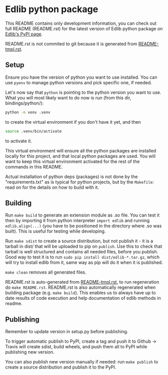 # Edlib python package

This README contains only development information, you can check out full README (README.rst) for the latest version of Edlib python package on [Edlib's PyPI page](https://pypi.org/project/edlib/).

README.rst is not commited to git because it is generated from [README-tmpl.rst](./README-tmpl.rst).

## Setup

Ensure you have the version of python you want to use installed. You can use `pyenv` to manage python versions and pick specific one, if needed.

Let's now say that `python` is pointing to the python version you want to use.
What you will most likely want to do now is run (from this dir, bindings/python/):
```sh
python -m venv .venv
```
to create the virtual environment if you don't have it yet, and then
```sh
source .venv/bin/activate
```
to activate it.

This virtual environment will ensure all the python packages are installed locally for this project, and that local python packages are used.
You will want to keep this virtual environment activated for the rest of the commands in this README.

Actual installation of python deps (packages) is not done by the "requirements.txt" as is typical for python projects, but by the `Makefile`: read on for the details on how to build with it.

## Building

Run `make build` to generate an extension module as .so file.
You can test it then by importing it from python interpreter `import edlib` and running `edlib.align(...)` (you have to be positioned in the directory where .so was built).
This is useful for testing while developing.

Run `make sdist` to create a source distribution, but not publish it - it is a tarball in dist/ that will be uploaded to pip on `publish`.
Use this to check that tarball is well structured and contains all needed files, before you publish.
Good way to test it is to run `sudo pip install dist/edlib-*.tar.gz`, which will try to install edlib from it, same way as pip will do it when it is published.

`make clean` removes all generated files.

README.rst is auto-generated from [README-tmpl.rst](./README-tmpl.rst), to run regeneration do `make README.rst`.
README.rst is also automatically regenerated when building package (e.g. `make build`).
This enables us to always have up to date results of code execution and help documentation of edlib methods in readme.

## Publishing
Remember to update version in setup.py before publishing.

To trigger automatic publish to PyPI, create a tag and push it to Github -> Travis will create sdist, build wheels, and push them all to PyPI while publishing new version.

You can also publish new version manually if needed: run `make publish` to create a source distribution and publish it to the PyPI.
